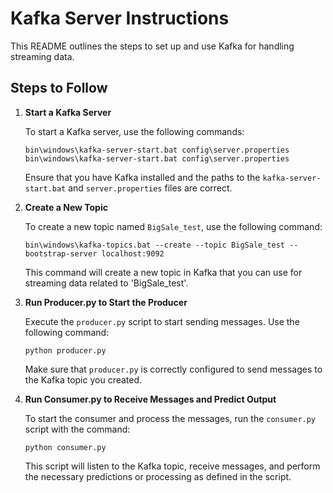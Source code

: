 
# Kafka Server Instructions

This README outlines the steps to set up and use Kafka for handling streaming data.

## Steps to Follow

1. **Start a Kafka Server**

   To start a Kafka server, use the following commands:

   ```
   bin\windows\kafka-server-start.bat config\server.properties
   bin\windows\kafka-server-start.bat config\server.properties
   ```

   Ensure that you have Kafka installed and the paths to the `kafka-server-start.bat` and `server.properties` files are correct.

2. **Create a New Topic**

   To create a new topic named `BigSale_test`, use the following command:

   ```
   bin\windows\kafka-topics.bat --create --topic BigSale_test --bootstrap-server localhost:9092
   ```

   This command will create a new topic in Kafka that you can use for streaming data related to 'BigSale_test'.

3. **Run Producer.py to Start the Producer**

   Execute the `producer.py` script to start sending messages. Use the following command:

   ```
   python producer.py
   ```

   Make sure that `producer.py` is correctly configured to send messages to the Kafka topic you created.

4. **Run Consumer.py to Receive Messages and Predict Output**

   To start the consumer and process the messages, run the `consumer.py` script with the command:

   ```
   python consumer.py
   ```

   This script will listen to the Kafka topic, receive messages, and perform the necessary predictions or processing as defined in the script.
